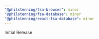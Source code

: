 ```yaml
---
"@philstenning/fsa-browser": minor
"@philstenning/fsa-database": minor
"@philstenning/react-fsa-database": minor
---
```


Initial Release
